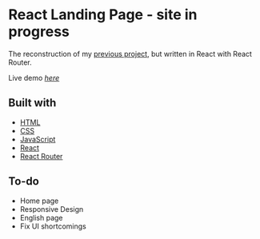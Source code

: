 # React Landing Page - site in progress

The reconstruction of my [previous project](https://comfy-ganache-82cafa.netlify.app/), but written in React with React Router.

Live demo [_here_](https://stupendous-cendol-d58ad3.netlify.app/)

## Built with
- [HTML](https://developer.mozilla.org/en-US/docs/Web/HTML)
- [CSS](https://www.w3schools.com/css/default.asp)
- [JavaScript](https://developer.mozilla.org/en-US/docs/Learn/Getting_started_with_the_web/JavaScript_basics)
- [React](https://reactjs.org/)
- [React Router](https://reactrouter.com/en/main)

## To-do

- Home page
- Responsive Design
- English page
- Fix UI shortcomings
